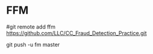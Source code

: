 # FFM

#git remote add ffm https://github.com/LLC/CC_Fraud_Detection_Practice.git



git push -u fm master
